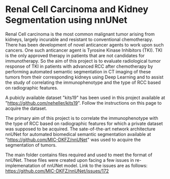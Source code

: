 # Renal Cell Carcinoma and Kidney Segmentation using nnUNet
Renal Cell carcinoma is the most common malignant tumor arising from kidneys, largely incurable and resistant to conventional chemotherapy.
There has been development of novel anticancer agents to work upon such cancers. One such anticancer agent is Tyrosine Kinase Inhibitors (TKI). TKI is the only approved therapy in patients that are not candidates for immunotherapy. So the aim of this project is to evaluate radiological tumor response of TKI in patients with advanced RCC after chemotherapy by performing automated semantic segmentation in CT imaging of these tumors from their corresponding kidneys using Deep Learning and to assist the study of correlating the immunophenotype and the type of RCC based on radiographic features.

A pubicly available dataset "kits19" has been used in this project available at "https://github.com/neheller/kits19". Follow the instructions on this page to acquire the dataset.

The primary aim of this project is to correlate the immunophenotype  with the type of RCC based on radiographic features for which a private dataset was supposed to be acquired.
The sate-of-the-art network architecture nnUNet for automated biomedical semantic segmentation available at "https://github.com/MIC-DKFZ/nnUNet" was used to acquire the segmentation of tumors.

The main folder contains files required and used to meet the format of nnUNet. These files were created upon facing a few issues in re-implemenatation of nnUNet model.
Link to the issues are as follows:
        https://github.com/MIC-DKFZ/nnUNet/issues/172
        
